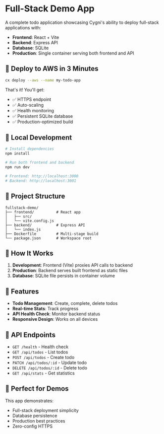 # Full-Stack Demo App

A complete todo application showcasing Cygni's ability to deploy full-stack applications with:
- **Frontend**: React + Vite
- **Backend**: Express API
- **Database**: SQLite
- **Production**: Single container serving both frontend and API

## 🚀 Deploy to AWS in 3 Minutes

```bash
cx deploy --aws --name my-todo-app
```

That's it! You'll get:
- ✅ HTTPS endpoint
- ✅ Auto-scaling
- ✅ Health monitoring
- ✅ Persistent SQLite database
- ✅ Production-optimized build

## 🏃 Local Development

```bash
# Install dependencies
npm install

# Run both frontend and backend
npm run dev

# Frontend: http://localhost:3000
# Backend: http://localhost:3001
```

## 📁 Project Structure

```
fullstack-demo/
├── frontend/          # React app
│   ├── src/
│   └── vite.config.js
├── backend/           # Express API
│   └── index.js
├── Dockerfile         # Multi-stage build
└── package.json       # Workspace root
```

## 🔧 How It Works

1. **Development**: Frontend (Vite) proxies API calls to backend
2. **Production**: Backend serves built frontend as static files
3. **Database**: SQLite file persists in container volume

## 🌟 Features

- **Todo Management**: Create, complete, delete todos
- **Real-time Stats**: Track progress
- **API Health Check**: Monitor backend status
- **Responsive Design**: Works on all devices

## 🔗 API Endpoints

- `GET /health` - Health check
- `GET /api/todos` - List todos
- `POST /api/todos` - Create todo
- `PATCH /api/todos/:id` - Update todo
- `DELETE /api/todos/:id` - Delete todo
- `GET /api/stats` - Get statistics

## 🎯 Perfect for Demos

This app demonstrates:
- Full-stack deployment simplicity
- Database persistence
- Production best practices
- Zero-config HTTPS